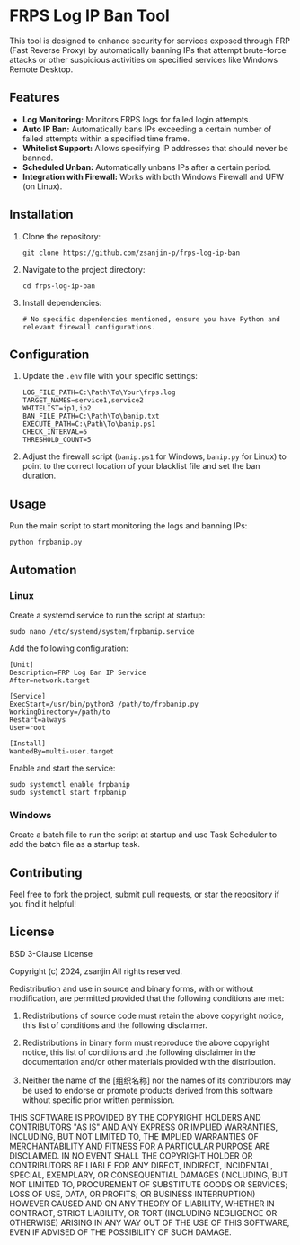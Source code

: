 # FRPS Log IP Ban Tool

This tool is designed to enhance security for services exposed through FRP (Fast Reverse Proxy) by automatically banning IPs that attempt brute-force attacks or other suspicious activities on specified services like Windows Remote Desktop.

## Features

- **Log Monitoring:** Monitors FRPS logs for failed login attempts.
- **Auto IP Ban:** Automatically bans IPs exceeding a certain number of failed attempts within a specified time frame.
- **Whitelist Support:** Allows specifying IP addresses that should never be banned.
- **Scheduled Unban:** Automatically unbans IPs after a certain period.
- **Integration with Firewall:** Works with both Windows Firewall and UFW (on Linux).

## Installation

1. Clone the repository:
   ```
   git clone https://github.com/zsanjin-p/frps-log-ip-ban
   ```

2. Navigate to the project directory:
   ```
   cd frps-log-ip-ban
   ```

3. Install dependencies:
   ```
   # No specific dependencies mentioned, ensure you have Python and relevant firewall configurations.
   ```

## Configuration

1. Update the `.env` file with your specific settings:
   ```
   LOG_FILE_PATH=C:\Path\To\Your\frps.log
   TARGET_NAMES=service1,service2
   WHITELIST=ip1,ip2
   BAN_FILE_PATH=C:\Path\To\banip.txt
   EXECUTE_PATH=C:\Path\To\banip.ps1
   CHECK_INTERVAL=5
   THRESHOLD_COUNT=5
   ```

2. Adjust the firewall script (`banip.ps1` for Windows, `banip.py` for Linux) to point to the correct location of your blacklist file and set the ban duration.

## Usage

Run the main script to start monitoring the logs and banning IPs:

```
python frpbanip.py
```

## Automation

### Linux

Create a systemd service to run the script at startup:

```
sudo nano /etc/systemd/system/frpbanip.service
```

Add the following configuration:

```
[Unit]
Description=FRP Log Ban IP Service
After=network.target

[Service]
ExecStart=/usr/bin/python3 /path/to/frpbanip.py
WorkingDirectory=/path/to
Restart=always
User=root

[Install]
WantedBy=multi-user.target
```

Enable and start the service:

```
sudo systemctl enable frpbanip
sudo systemctl start frpbanip
```

### Windows

Create a batch file to run the script at startup and use Task Scheduler to add the batch file as a startup task.

## Contributing

Feel free to fork the project, submit pull requests, or star the repository if you find it helpful!

## License

BSD 3-Clause License

Copyright (c) 2024, zsanjin
All rights reserved.

Redistribution and use in source and binary forms, with or without
modification, are permitted provided that the following conditions are met:

1. Redistributions of source code must retain the above copyright notice, this
   list of conditions and the following disclaimer.

2. Redistributions in binary form must reproduce the above copyright notice,
   this list of conditions and the following disclaimer in the documentation
   and/or other materials provided with the distribution.

3. Neither the name of the [组织名称] nor the names of its contributors may be used
   to endorse or promote products derived from this software without specific
   prior written permission.

THIS SOFTWARE IS PROVIDED BY THE COPYRIGHT HOLDERS AND CONTRIBUTORS "AS IS"
AND ANY EXPRESS OR IMPLIED WARRANTIES, INCLUDING, BUT NOT LIMITED TO, THE
IMPLIED WARRANTIES OF MERCHANTABILITY AND FITNESS FOR A PARTICULAR PURPOSE ARE
DISCLAIMED. IN NO EVENT SHALL THE COPYRIGHT HOLDER OR CONTRIBUTORS BE LIABLE FOR
ANY DIRECT, INDIRECT, INCIDENTAL, SPECIAL, EXEMPLARY, OR CONSEQUENTIAL DAMAGES
(INCLUDING, BUT NOT LIMITED TO, PROCUREMENT OF SUBSTITUTE GOODS OR SERVICES;
LOSS OF USE, DATA, OR PROFITS; OR BUSINESS INTERRUPTION) HOWEVER CAUSED AND ON
ANY THEORY OF LIABILITY, WHETHER IN CONTRACT, STRICT LIABILITY, OR TORT
(INCLUDING NEGLIGENCE OR OTHERWISE) ARISING IN ANY WAY OUT OF THE USE OF THIS
SOFTWARE, EVEN IF ADVISED OF THE POSSIBILITY OF SUCH DAMAGE.



